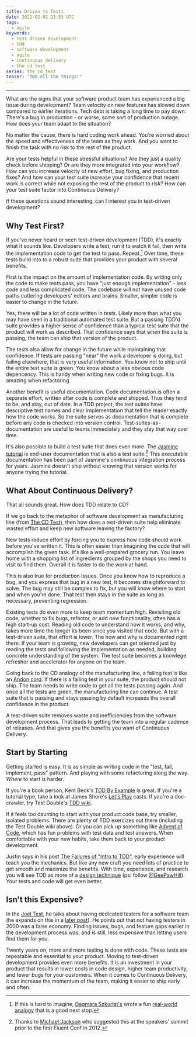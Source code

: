 ```yaml
---
title: Driven to Tests
date: 2021-02-02 21:53 UTC
tags:
  - agile 
keywords:
  - test driven development
  - tdd
  - software development
  - agile
  - continuous delivery
  - the cd test
series: the_cd_test
teaser: "TDD all the things!"
---
```


[jasmine_tutorial]: https://jasmine.github.io/tutorials/your_first_suite
[gphill]: https://twitter.com/geepawhill
[steering_premise]: https://threadreaderapp.com/thread/1335623514959777795.html
[kent_tddbe]: https://amzn.to/3sYihAu
[tdd_docs]: https://github.com/testdouble/contributing-tests/wiki
[lets_play]: http://www.jamesshore.com/v2/projects/lets-play-tdd
[failures]: https://blog.testdouble.com/posts/2014-01-25-the-failures-of-intro-to-tdd/
[aoc]: https://adventofcode.com/
[joel]: https://www.joelonsoftware.com/2000/08/09/the-joel-test-12-steps-to-better-code/
[joel_testers]: https://www.joelonsoftware.com/2000/04/30/top-five-wrong-reasons-you-dont-have-testers/
[dagmar]: https://medium.com/@dagmaraszkurat
[analogy]: https://medium.com/@dagmaraszkurat/how-i-explained-tdd-to-a-non-developer-friend-and-got-a-job-offer-over-tacos-b881895182c5
[andon]: https://en.wikipedia.org/wiki/Andon_(manufacturing)
[cdt]: https://dwf.bigpencil.net/the-continuous-delivery-test/

---

What are the signs that your software product team has experienced a big issue during development? Team velocity on new features has slowed down compared to earlier iterations. Tech debt is taking a long time to pay down. There's a bug in production - or worse, some sort of production outage. How does your team adapt to the situation?

No matter the cause, there is hard coding work ahead. You're worried about the speed and effectiveness of the team as they work. And you want to finish the task with no risk to the rest of the product.

Are your tests helpful in these stressful situations? Are they just a quality check before shipping? Or are they more integrated into your workflow? How can you increase velocity of new effort, bug fixing, and production fixes? And how can your test suite increase your confidence that recent work is correct while not exposing the rest of the product to risk? How can your test suite factor into Continuous Delivery?

If these questions sound interesting, can I interest you in test-driven development?

## Why Test First?

If you've never heard or seen test-driven development (TDD), it's exactly what it sounds like. Developers write a test, run it to watch it fail, then write the implementation code to get the test to pass. Repeat.[^1] Over time, these tests build into to a robust suite that provides your product with several benefits.

First is the impact on the amount of implementation code. By writing only the code to make tests pass, you have "just enough implementation" - less code and less complicated code. The codebase will not have unused code paths cuttering developers' editors and brains. Smaller, simpler code is easier to change in the future.

Yes, there will be a lot of code written in _tests_. Likely more than what you may have seen in a traditional automated test suite. But a passing TDD'd suite provides a higher sense of confidence than a typical test suite that the product will work as described. That confidence says that when the suite is passing, the team can ship that version of the product.

The tests also allow for change in the future while maintaining that confidence. If tests are passing "near" the work a developer is doing, but failing elsewhere, that is very useful information. You know not to ship until the entire test suite is green. You know about a less obvious code depencency. This is handy when writing new code or fixing bugs. It is amazing when refactoring.

Another benefit is useful documentation. Code documentation is often a separate effort, written after code is complete and shipped. Thus they tend to be, and stay, out of date. In a TDD project, the test suites have descriptive test names and clear implementation that tell the reader exactly how the code works. So the suite serves as documentation that is complete before any code is checked into version control. Test-suites-as-documentation are useful to teams immediately and they stay that way over time.

It's also possible to build a test suite that does even more. The [Jasmine tutorial][jasmine_tutorial] is end-user documentation that is also a test suite.[^2] This executable documentation has been part of Jasmine's continuous integration process for years. Jasmine doesn't ship without knowing that version works for anyone trying the tutorial.

## What About Continuous Delivery?

That all sounds great. How does TDD relate to CD?

If we go back to the metaphor of software development as manufacturing line (from [The CD Test][cdt]), then how does a test-driven suite help eliminate wasted effort and keep new software leaving the factory?

New tests reduce effort by forcing you to express how code should work before you've written it. This is often easier than imagining the code that will accomplish the given task. It's like a well-prepared grocery run. You leave home with a shopping list of ingredients grouped by the shops you need to visit to find them. Overall it is faster to do the work at hand.

This is also true for production issues. Once you know how to reproduce a bug, and you express that bug in a new test, it becomes straightforward to solve. The bug may still be complex to fix, but you will know where to start and when you're done. That test then stays in the suite as long as necessary, preventing regression.

Existing tests do even more to keep team momentum high. Revisiting old code, whether to fix bugs, refactor, or add new functionality, often has a high start-up cost. Reading old code to understand how it works, and why, takes more time the longer its been since you visited that code. But with a test-driven suite, that effort is lower. The how and why is documented right there. If your team is growing, new developers can get oriented just by reading the tests and following the implementation as needed, building concrete understanding of the system. The test suite becomes a knowlege refresher and accelerator for anyone on the team.

Going back to the CD analogy of the manufacturing line, a failing test is like an [Andon cord][andon]. If there is a failing test in your suite, the product should not ship. The team needs to write code to get all the tests passing again. And once all the tests are green, the manufacturing line can continue. A test suite that is passing and stays passing by default increases the overall confidence in the product.

A test-driven suite removes waste and inefficiencies from the software development process.  That leads to getting the team into a regular cadence of releases. And that gives you the benefits you want of Continuous Delivery.

## Start by Starting

Getting started is easy. It is as simple as writing code in the "test, fail, implement, pass" pattern. And playing with some refactoring along the way. _Where_ to start is harder.

If you're a book person, Kent Beck's [TDD By Example][kent_tddbe] is great. If you're a tutorial type, take a look at James Shore's [Let's Play][lets_play] casts. If you're a doc-crawler, try Test Double's [TDD wiki][tdd_docs].

If it feels too daunting to start with your product code base, try smaller, isolated problems. There are plenty of TDD exercizes out there (including the Test Double wiki above). Or you can pick up something like [Advent of Code][aoc], which has fun problems with test data and test answers. When comfortable with your new habits, take them back to your product development.

Justin says in his post [The Failures of "Intro to TDD"][failures], early experience will teach you the mechanics. But like any new craft you need lots of practice to get smooth and maximize the benefits. With time, experience, and research you will see TDD as more of a [design technique][steering_premise] (ps: follow [@GeePawHill][gphill]). Your tests and code will get even better.

## Isn't this Expensive?

In the [Joel Test][joel], he talks about having dedicated testers for a software team (he expands on this in a [later post][joel_testers]). He points out that not having testers in 2000 was a false economy. Finding issues, bugs, and feature gaps earlier in the development process was, and is still, less expensive than letting users find them for you.

Twenty years on, more and more testing is done with code. These tests are repeatable and essential to your product. Moving to test-driven development provides even more benefits. It is an investment in your product that results in lower costs in code design, higher team productivity, and fewer bugs for your customers. When it comes to Continuous Delivery, it can increase the momentum of the team, making it easier to ship early and often.

[^1]: If this is hard to imagine, [Dagmara Szkurłat's][dagmar] wrote a fun [real-world analogy][analogy] that is a good next stop.
[^2]: Thanks to [Michael Jackson](https://twitter.com/mjackson) who suggested this at the speakers' summit prior to the first Fluent Conf in 2012.




